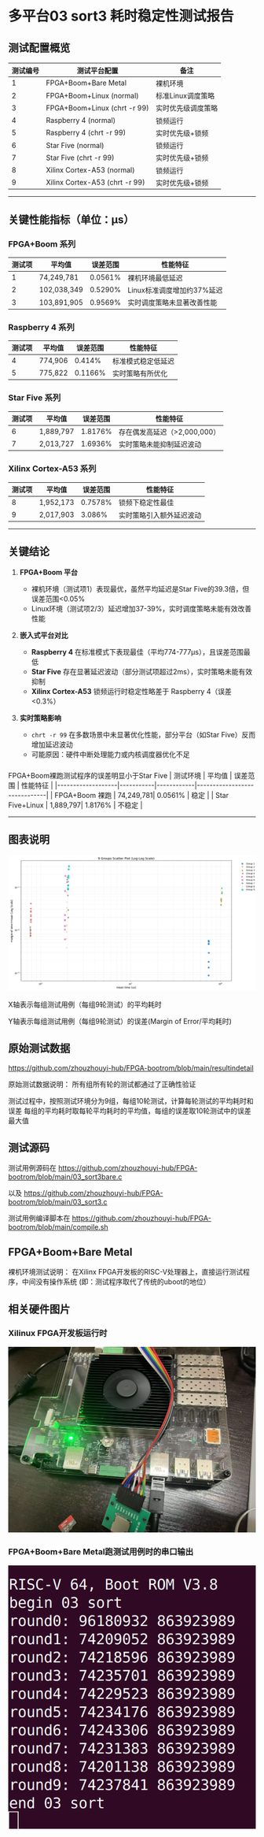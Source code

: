 # 多平台03 sort3 耗时稳定性测试报告

## 测试配置概览
| 测试编号 | 测试平台配置                         | 备注                      |
|----------|--------------------------------------|---------------------------|
| 1        | FPGA+Boom+Bare Metal                 | 裸机环境                  |
| 2        | FPGA+Boom+Linux (normal)             | 标准Linux调度策略         |
| 3        | FPGA+Boom+Linux (chrt -r 99)         | 实时优先级调度策略        |
| 4        | Raspberry 4 (normal)                 | 锁频运行                  |
| 5        | Raspberry 4 (chrt -r 99)             | 实时优先级+锁频           |
| 6        | Star Five (normal)                   | 锁频运行                  |
| 7        | Star Five (chrt -r 99)               | 实时优先级+锁频           |
| 8        | Xilinx Cortex-A53 (normal)           | 锁频运行                  |
| 9        | Xilinx Cortex-A53 (chrt -r 99)       | 实时优先级+锁频           |

---

## 关键性能指标（单位：μs）

### FPGA+Boom 系列
| 测试项 | 平均值       | 误差范围   | 性能特征                     |
|------|--------------|------------|------------------------------|
| 1    | 74,249,781   | 0.0561%    | 裸机环境最低延迟             |
| 2    | 102,038,349  | 0.5290%    | Linux标准调度增加约37%延迟   |
| 3    | 103,891,905  | 0.9569%    | 实时调度策略未显著改善性能   |

### Raspberry 4 系列
| 测试项 | 平均值   | 误差范围   | 性能特征                     |
|------|----------|------------|------------------------------|
| 4    | 774,906  | 0.414%    | 标准模式稳定低延迟           |
| 5    | 775,822  | 0.1166%    | 实时策略有所优化           |

### Star Five 系列
| 测试项 | 平均值    | 误差范围   | 性能特征                     |
|------|-----------|------------|------------------------------|
| 6    | 1,889,797 | 1.8176%    | 存在偶发高延迟（>2,000,000） |
| 7    | 2,013,727 | 1.6936%    | 实时策略未能抑制延迟波动     |

### Xilinx Cortex-A53 系列
| 测试项 | 平均值    | 误差范围   | 性能特征                     |
|------|-----------|------------|------------------------------|
| 8    | 1,952,173 | 0.7578%    | 锁频下稳定性最佳             |
| 9    | 2,017,903 | 3.086%    | 实时策略引入额外延迟波动     |

---

## 关键结论
1. **FPGA+Boom 平台**  
   - 裸机环境（测试项1）表现最优，虽然平均延迟是Star Five的39.3倍，但误差范围<0.05%  
   - Linux环境（测试项2/3）延迟增加37-39%，实时调度策略未能有效改善性能

2. **嵌入式平台对比**  
   - **Raspberry 4** 在标准模式下表现最佳（平均774-777μs），且误差范围最低  
   - **Star Five** 存在显著延迟波动（部分测试项超过2ms），实时策略未能有效抑制  
   - **Xilinx Cortex-A53** 锁频运行时稳定性略差于 Raspberry 4（误差<0.3%）

3. **实时策略影响**  
   - `chrt -r 99` 在多数场景中未显著优化性能，部分平台（如Star Five）反而增加延迟波动  
   - 可能原因：硬件中断处理能力或内核调度器优化不足

###
FPGA+Boom裸跑测试程序的误差明显小于Star Five
| 测试环境          | 平均值    | 误差范围   | 性能特征                     |
|-------------------|-----------|------------|------------------------------|
| FPGA+Boom 裸跑    | 74,249,781| 0.0561%    | 稳定                         |
| Star Five+Linux   |  1,889,797| 1.8176%    | 不稳定                       |

---

## 图表说明
![Figure 1](Figure_1.png)

X轴表示每组测试用例（每组9轮测试）的平均耗时

Y轴表示每组测试用例（每组9轮测试）的误差(Margin of Error/平均耗时)


## 原始测试数据

https://github.com/zhouzhouyi-hub/FPGA-bootrom/blob/main/resultindetail

原始测试数据说明：
所有组所有轮的测试都通过了正确性验证

测试过程中，按照测试环境分为9组，每组10轮测试，计算每轮测试的平均耗时和误差
每组的平均耗时取每轮平均耗时的平均值，每组的误差取10轮测试中的误差最大值

## 测试源码

测试用例源码在
https://github.com/zhouzhouyi-hub/FPGA-bootrom/blob/main/03_sort3bare.c

以及
https://github.com/zhouzhouyi-hub/FPGA-bootrom/blob/main/03_sort3.c

测试用例编译脚本在
https://github.com/zhouzhouyi-hub/FPGA-bootrom/blob/main/compile.sh




## FPGA+Boom+Bare Metal
裸机环境测试说明：
在Xilinx FPGA开发板的RISC-V处理器上，直接运行测试程序，中间没有操作系统
(即：测试程序取代了传统的uboot的地位）

## 相关硬件图片

### Xilinux FPGA开发板运行时
![Figure 2](FPGA.jpg)

### FPGA+Boom+Bare Metal跑测试用例时的串口输出
![Figure 3](FPGAconsole.png)


